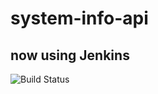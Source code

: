 # system-info-api
## now using Jenkins
![Build Status](http://brightonvandenend.nl:8080/job/System%20Info%20API/badge/icon)
